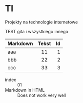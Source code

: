 # TI
Projekty na technologie internetowe

TEST gita i wszystkiego innego

| Markdown | Tekst | Id |
| --- | :---: | ---: |
| aaa | 11 | 1 |
| bbb | 22 | 2 |
| ccc | 33 | 3 |

<dl>
  <dt>index</dt>
  <dd>01</dd>
  
  <dt>Markdown in HTML</dt>
  <dd>Does not work very well</dd>
</dl>
